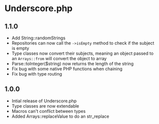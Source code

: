 Underscore.php
=====

1.1.0
-----

- Add String::randomStrings
- Repositories can now call the `->isEmpty` method to check if the subject is empty
- Type classes now convert their subjects, meaning an object passed to an `Arrays::from` will convert the object to array
- Parse::toInteger($string) now returns the length of the string
- Fix bug with some native PHP functions when chaining
- Fix bug with type routing

1.0.0
-----

- Intial release of Underscore.php
- Type classes are now extendable
- Macros can't conflict between types
- Added Arrays::replaceValue to do an str_replace